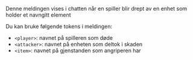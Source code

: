 Denne meldingen vises i chatten når en spiller blir drept av en enhet som holder et navngitt element

Du kan bruke følgende tokens i meldingen:

- `<player>`: navnet på spilleren som døde
- `<attacker>`: navnet på enheten som deltok i skaden
- `<item>`: navnet på gjenstanden som angriperen har

